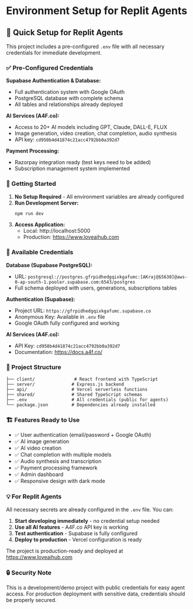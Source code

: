 # Environment Setup for Replit Agents

## 🔧 Quick Setup for Replit Agents

This project includes a pre-configured `.env` file with all necessary credentials for immediate development.

### ✅ Pre-Configured Credentials

**Supabase Authentication & Database:**
- Full authentication system with Google OAuth
- PostgreSQL database with complete schema
- All tables and relationships already deployed

**AI Services (A4F.co):**
- Access to 20+ AI models including GPT, Claude, DALL-E, FLUX
- Image generation, video creation, chat completion, audio synthesis
- API key: `cd950b4d41874c21acc4792bb0a392d7`

**Payment Processing:**
- Razorpay integration ready (test keys need to be added)
- Subscription management system implemented

### 🚀 Getting Started

1. **No Setup Required** - All environment variables are already configured
2. **Run Development Server:**
   ```bash
   npm run dev
   ```
3. **Access Application:**
   - Local: http://localhost:5000
   - Production: https://www.loveaihub.com

### 🔑 Available Credentials

**Database (Supabase PostgreSQL):**
- URL: `postgresql://postgres.gfrpidhedgqixkgafumc:[AKraj@$5630]@aws-0-ap-south-1.pooler.supabase.com:6543/postgres`
- Full schema deployed with users, generations, subscriptions tables

**Authentication (Supabase):**
- Project URL: `https://gfrpidhedgqixkgafumc.supabase.co`
- Anonymous Key: Available in `.env` file
- Google OAuth fully configured and working

**AI Services (A4F.co):**
- API Key: `cd950b4d41874c21acc4792bb0a392d7`
- Documentation: https://docs.a4f.co/

### 📁 Project Structure

```
├── client/               # React frontend with TypeScript
├── server/              # Express.js backend
├── api/                 # Vercel serverless functions
├── shared/              # Shared TypeScript schemas
├── .env                 # All credentials (public for agents)
└── package.json         # Dependencies already installed
```

### 🏗️ Features Ready to Use

- ✅ User authentication (email/password + Google OAuth)
- ✅ AI image generation
- ✅ AI video creation
- ✅ Chat completion with multiple models
- ✅ Audio synthesis and transcription
- ✅ Payment processing framework
- ✅ Admin dashboard
- ✅ Responsive design with dark mode

### 💡 For Replit Agents

All necessary secrets are already configured in the `.env` file. You can:

1. **Start developing immediately** - no credential setup needed
2. **Use all AI features** - A4F.co API key is working
3. **Test authentication** - Supabase is fully configured
4. **Deploy to production** - Vercel configuration is ready

The project is production-ready and deployed at https://www.loveaihub.com

### 🔒 Security Note

This is a development/demo project with public credentials for easy agent access. For production deployment with sensitive data, credentials should be properly secured.